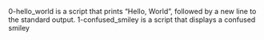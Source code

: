 0-hello_world is a script that prints “Hello, World”, followed by a new line to the standard output.
1-confused_smiley is a script that displays a confused smiley 
